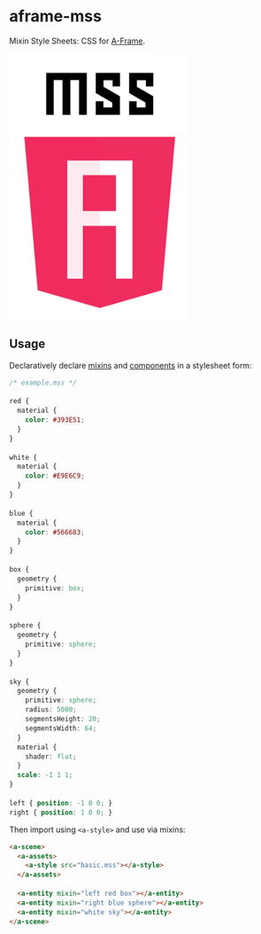 # aframe-mss

Mixin Style Sheets: CSS for [A-Frame][aframe].

<img alt="logo" src="mss.png" width="320">

## Usage

Declaratively declare [mixins][mixins] and [components][components] in a stylesheet form:

```css
/* example.mss */

red {
  material {
    color: #393E51;
  }
}

white {
  material {
    color: #E9E6C9;
  }
}

blue {
  material {
    color: #566683;
  }
}

box {
  geometry {
    primitive: box;
  }
}

sphere {
  geometry {
    primitive: sphere;
  }
}

sky {
  geometry {
    primitive: sphere;
    radius: 5000;
    segmentsHeight: 20;
    segmentsWidth: 64;
  }
  material {
    shader: flat;
  }
  scale: -1 1 1;
}

left { position: -1 0 0; }
right { position: 1 0 0; }
```

Then import using `<a-style>` and use via mixins:

```html
<a-scene>
  <a-assets>
    <a-style src="basic.mss"></a-style>
  </a-assets>

  <a-entity mixin="left red box"></a-entity>
  <a-entity mixin="right blue sphere"></a-entity>
  <a-entity mixin="white sky"></a-entity>
</a-scene>
```

[aframe]: https://aframe.io/
[components]: https://aframe.io/docs/0.2.0/core/component.html
[mixins]: https://aframe.io/docs/0.2.0/core/mixins.html
